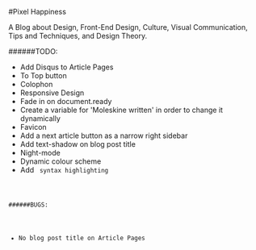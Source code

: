 #Pixel Happiness

A Blog about Design, Front-End Design, Culture, Visual Communication, Tips and Techniques, and Design Theory.

######TODO:

- Add Disqus to Article Pages
- To Top button
- Colophon
- Responsive Design
- Fade in on document.ready
- Create a variable for 'Moleskine written' in order to change it dynamically
- Favicon
- Add a next article button as a narrow right sidebar
- Add text-shadow on blog post title
- Night-mode
- Dynamic colour scheme
- Add <code> syntax highlighting

######BUGS:

- No blog post title on Article Pages
